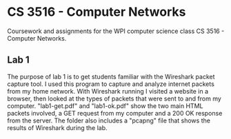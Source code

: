 CS 3516 - Computer Networks
===========================

Coursework and assignments for the WPI computer science class CS 3516 - Computer Networks.

## Lab 1

The purpose of lab 1 is to get students familiar with the Wireshark packet capture tool. I used this
program to capture and analyze internet packets from my home network. With Wireshark running I
visited a website in a browser, then looked at the types of packets that were sent to and from my
computer. "lab1-get.pdf" and "lab1-ok.pdf" show the two main HTML packets involved, a GET request
from my computer and a 200 OK response from the server. The folder also includes a "pcapng" file that
shows the results of Wireshark during the lab.

